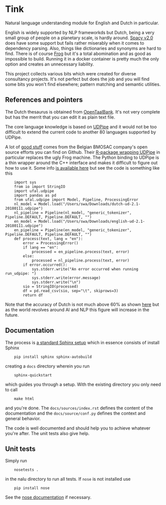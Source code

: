 
# Tink

Natural language understanding module for English and Dutch in particular.

English is widely supported by NLP frameworkds but Dutch, being a very small group of people on a planetary scale, is hardly around. [Spacy v2.0](http://spacy.io) does have some support but fails rather miserably when it comes to dependency parsing. Also, things like dictionaries and synonyms are hard to find. There is of course [Frog](http://languagemachines.github.io/frog/) but it's a total abomination and as good as impossible to build. Running it in a docker container is pretty much the only option and creates an unnecessary liability.

This project collects various bits which were created for diverse consultancy projects. It's not perfect but does the job and you will find some bits you won't find elsewhere; pattern matching and semantic utilities.

## References and pointers

The Dutch thesaurus is obtained from [OpenTaalBank](http://data.opentaal.org/opentaalbank/thesaurus/). It's not very complete but has the merrit that you can edit it as plain text file.

The core language knowledge is based on [UDPipe](https://ufal.mff.cuni.cz/udpipe/users-manual#run_udpipe_input) and it would not be too difficult to extend the current code to another 80 languages supported by UDPipe.

A lot of [good stuff](https://github.com/bnosac) comes from the Belgian BMOSAC company's open source efforts you can find on Github. Their [R-package wrapping UDPipe](https://github.com/bnosac/udpipe) in particular replaces the ugly Frog machine.
The Python binding to UDPipe is a thin wrapper around the C++ interface and makes it difficult to figure out how to use it. Some info [is available here](https://github.com/ufal/udpipe/tree/master/bindings/python/examples) but see the code is something like this

        import sys
        from io import StringIO
        import ufal.udpipe
        import pandas as pd
        from ufal.udpipe import Model, Pipeline, ProcessingError
        nl_model = Model.load("/Users/swa/Downloads/dutch-ud-2.1-20180111.udpipe")
        nl_pipeline = Pipeline(nl_model, "generic_tokenizer", Pipeline.DEFAULT, Pipeline.DEFAULT, "")
        en_model = Model.load("/Users/swa/Downloads/english-ud-2.1-20180111.udpipe")
        en_pipeline = Pipeline(en_model, "generic_tokenizer", Pipeline.DEFAULT, Pipeline.DEFAULT, "")
        def process(text, lang = "en"):
            error = ProcessingError()
            if lang == "en":
                processed = en_pipeline.process(text, error)
            else:
                processed = nl_pipeline.process(text, error)
            if error.occurred():
                sys.stderr.write("An error occurred when running run_udpipe: ")
                sys.stderr.write(error.message)
                sys.stderr.write("\n")
            sio = StringIO(processed)
            df = pd.read_csv(sio, sep="\t", skiprows=3)
            return df


Note that the accuracy of Dutch is not much above 60% as shown [here](http://www.bnosac.be/index.php/blog/75-a-comparison-between-spacy-and-udpipe-for-natural-language-processing-for-r-users) but as the world revolves around AI and NLP this figure will increase in the future.


## Documentation

The process is [a standard Sphinx setup](https://docs.readthedocs.io/en/latest/getting_started.html) which in essence consists of install Sphinx

        pip install sphinx sphinx-autobuild
        
creating a `docs` directory wherein you run

        sphinx-quickstart
        
which guides you through a setup. With the existing directory you only need to call

        make html
        
and you're done. The `docs/sources/index.rst` defines the content of the documentation and the `docs/source/conf.py` defines the context and general behavior.

The code is well documented and should help you to achieve whatever you're after. The unit tests also give help.

## Unit tests

Simply run 
        
        nosetests .

in the nalu directory to run all tests. If `nose` is not installed use

        pip install nose
        
See the [nose documentation](http://nose.readthedocs.io/en/latest/) if necessary.                                         

